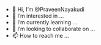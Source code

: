 - 👋 Hi, I’m @PraveenNayakudi
- 👀 I’m interested in ...
- 🌱 I’m currently learning ...
- 💞️ I’m looking to collaborate on ...
- 📫 How to reach me ...

<!---
PraveenNayakudi/PraveenNayakudi is a ✨ special ✨ repository because its `README.md` (this file) appears on your GitHub profile.
You can click the Preview link to take a look at your changes.
--->
